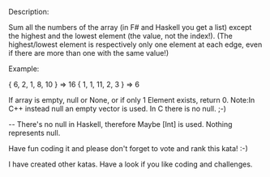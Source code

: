 Description:

Sum all the numbers of the array (in F# and Haskell you get a list) except the highest and the lowest element (the value, not the index!).
(The highest/lowest element is respectively only one element at each edge, even if there are more than one with the same value!)

Example:

{ 6, 2, 1, 8, 10 } => 16
{ 1, 1, 11, 2, 3 } => 6


If array is empty, null or None, or if only 1 Element exists, return 0.
Note:In C++ instead null an empty vector is used. In C there is no null. ;-)

-- There's no null in Haskell, therefore Maybe [Int] is used. Nothing represents null.

Have fun coding it and please don't forget to vote and rank this kata! :-)

I have created other katas. Have a look if you like coding and challenges.

